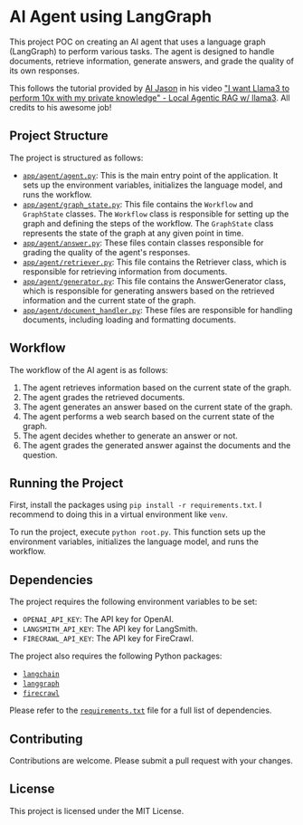 # AI Agent using LangGraph

This project POC on creating an AI agent that uses a language graph (LangGraph) to perform various tasks. The agent is designed to handle documents, retrieve information, generate answers, and grade the quality of its own responses.

This follows the tutorial provided by [AI Jason](https://www.youtube.com/@AIJasonZ) in his video ["I want Llama3 to perform 10x with my private knowledge" - Local Agentic RAG w/ llama3](https://www.youtube.com/watch?v=u5Vcrwpzoz8). All credits to his awesome job!

## Project Structure

The project is structured as follows:

- [``app/agent/agent.py``](): This is the main entry point of the application. It sets up the environment variables, initializes the language model, and runs the workflow.
- [``app/agent/graph_state.py``](): This file contains the `Workflow` and `GraphState` classes. The `Workflow` class is responsible for setting up the graph and defining the steps of the workflow. The `GraphState` class represents the state of the graph at any given point in time.
- [``app/agent/answer.py``](): These files contain classes responsible for grading the quality of the agent's responses.
- [``app/agent/retriever.py``](): This file contains the Retriever class, which is responsible for retrieving information from documents.
- [``app/agent/generator.py``](): This file contains the AnswerGenerator class, which is responsible for generating answers based on the retrieved information and the current state of the graph.
- [``app/agent/document_handler.py``](): These files are responsible for handling documents, including loading and formatting documents.


## Workflow

The workflow of the AI agent is as follows:

1. The agent retrieves information based on the current state of the graph.
2. The agent grades the retrieved documents.
3. The agent generates an answer based on the current state of the graph.
4. The agent performs a web search based on the current state of the graph.
5. The agent decides whether to generate an answer or not.
6. The agent grades the generated answer against the documents and the question.

## Running the Project

First, install the packages using `pip install -r requirements.txt`. 
I recommend to doing this in a virtual environment like `venv`.

To run the project, execute `python root.py`. This function sets up the environment variables, initializes the language model, and runs the workflow.

## Dependencies

The project requires the following environment variables to be set:

- `OPENAI_API_KEY`: The API key for OpenAI.
- `LANGSMITH_API_KEY`: The API key for LangSmith.
- `FIRECRAWL_API_KEY`: The API key for FireCrawl.

The project also requires the following Python packages:

- [`langchain`](https://python.langchain.com/v0.1/docs/get_started/introduction/)
- [`langgraph`](https://python.langchain.com/v0.1/docs/langgraph/)
- [`firecrawl`](https://docs.firecrawl.dev/introduction)

Please refer to the [``requirements.txt``]() file for a full list of dependencies.

## Contributing

Contributions are welcome. Please submit a pull request with your changes.

## License

This project is licensed under the MIT License.